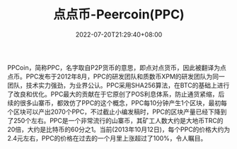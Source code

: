 ﻿---
weight: 
title: "点点币-Peercoin(PPC)"
description: "PPCoin，简称PPC，名字取自P2P货币的意思，即点对点货币，因此被翻译为点点币。PPC发布于2012年8月，PPC的研发团队和质数币XPM的研发团队为同一团队，技术实力强劲，为业界公认。"
date: 2022-07-20T21:29:40+08:00
lastmod: 2022-07-20T15:15:40+08:00
draft: false
authors: ["Cindy"]
featuredImage: "diandianbi-peercoinppc.jpg"
link: "https://minersns.com/"
tags: ["数字代币","点点币-Peercoin(PPC)"]
categories: ["navigation"]
navigation: ["数字代币"]
lightgallery: true
toc: true
pinned: false
recommend: false
recommend1: false
---
PPCoin，简称PPC，名字取自P2P货币的意思，即点对点货币，因此被翻译为点点币。PPC发布于2012年8月，PPC的研发团队和质数币XPM的研发团队为同一团队，技术实力强劲，为业界公认。PPC采用SHA256算法，在BTC的基础上进行了改良和优化。PPC最大的贡献在于它原创了POS利息体系，防止通货紧缩，后续的很多山寨币，都效仿了PPC的这个概念，PPC每10分钟产生1个区块，最初每个区块可以产出2070个PPC，不过截止小编发稿时，PPC的区块产量已经下降到了250个左右。PPC是一个非常流行的山寨币，其矿工人数大约是大地币TRC的20倍，大约是比特币的60分之1。当前(2013年10月12日)，每个PPC的价格大约为2.4元左右，PPC的价格在过去的一个月里上涨超过了100%，令人瞩目。
